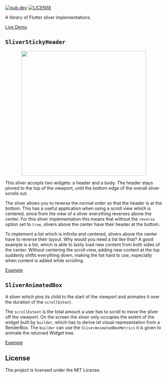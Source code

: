 [![pub.dev](https://badgen.net/pub/v/slyverin)](https://pub.dev/packages/slyverin)
[![LICENSE](https://badgen.net/pub/license/slyverin)](./LICENSE)

A library of Flutter sliver implementations.

[Live Demo](https://blaugold.github.io/slyverin/example_dist/index.html)

## `SliverStickyHeader`

<p align="center">
    <img width="400" src="https://github.com/blaugold/slyverin/blob/master/docs/sliver_sticky_header_centered.gif?raw=true">
</p>

This sliver accepts two widgets: a header and a body. The header stays pinned to the top of the viewport, until the bottom edge of the overall sliver scrolls out.

The sliver allows you to reverse the normal order so that the header is at the bottom. This has a useful application when using a scroll view which is centered, since from the view of a sliver everything reverses above the center. For this sliver implementation this means that without the `reverse` option set to `true`, slivers above the center have their header at the bottom.

To implement a list which is infinite and centered, slivers above the center have to reverse their layout. Why would you need a list like that? A good example is a list, which is able to lazily load new content from both sides of the center. Without centering the scroll view, adding new content at the top suddenly shifts everything down, making the list hard to use, especially when content is added while scrolling.

[Example](example/lib/src/sliver_sticky_header_centered_example.dart)

## `SliverAnimatedBox`

A sliver which pins its child to the start of the viewport and animates it over the duration of the `scrollExtent`.

The `scrollExtent` is the total amount a user has to scroll to move the sliver off the viewport. On the screen the sliver only occupies the extent of the widget built by `builder`, which has to derive ist visual representation from a RenderBox. The `builder` can use the `SliverAnimatedBoxMetrics` it is given to animate the returned Widget tree.

[Example](example/lib/src/sliver_animated_box_example.dart)

## License

The project is licensed under the MIT License.
